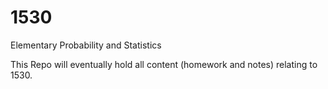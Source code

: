# 1530
Elementary Probability and Statistics


This Repo will eventually hold all content (homework and notes) relating to 1530.
